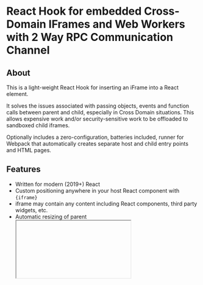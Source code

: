 # React Hook for embedded Cross-Domain IFrames and Web Workers with 2 Way RPC Communication Channel

## About

This is a light-weight React Hook for inserting an iFrame into a React element.  

It solves the issues associated with passing objects, events and function calls between parent and child, especially in Cross Domain situations. This allows expensive work and/or security-sensitive work to be offloaded to sandboxed child iframes.

Optionally includes a zero-configuration, batteries included, runner for Webpack that automatically creates separate host and child entry points and HTML pages.

## Features

- Written for modern (2019+) React
- Custom positioning anywhere in your host React component with `{iframe}`
- iframe may contain any content including React components, third party widgets, etc.
- Automatic resizing of parent <iframe> DOM element height whenever child content changes
- Pass thru required props to iframe, such as `src`
- Secure, two way communication between host and child with `iopa` or `koa` style middleware API
- Works for both same domain and cross domain situations
- Typescript definitions included
- No component classes or separate state manager required, pure React Hooks that can be used in function components

## Requirements

React 16.7 or later

## installation

```bash
$ npm install react-use-iframe
```

```js
import { useFrame } from 'react-use-iframe'
```

```js
import { useChildFrame } from 'react-use-iframe'
```

## Usage (Parent)
```js
/// app.js 
import React from 'react'
import ReactDOM from 'react-dom'
import { useFrame } from 'react-use-iframe'

const App = (props) => {

  const iframe = useFrame({src: './frame.html'}, (channel)=>{

    channel.use((context, next) => {
      console.log('request from iframe', context.request)
      next()
    })

    channel.route('page-title', (context, next) => {
      context.response = document.title
    })

  })

  return (
    <div>Hello World
       {iframe}
    </div>
  )
  
}

ReactDOM.render(<App />, document.getElementById('root'))
```

## Usage (Child React example)
```js
// ./src/frame.[js, tsx] 
import React from 'react'
import ReactDOM from 'react-dom'
import { useChildFrame } from 'react-use-iframe'

console.log("FRAME STARTED");

const framehelper = useChildFrame((channel) => {

  channel.use((context, next) => {
    console.log('request from parent', context.request)
    return next()
  })

  channel.route('getName', (context, next) => {
    context.response = 'myNameisMyPassport'
  })

  document.body.addEventListener('click', (e) => {
    // use ready to make sure the iframe is ready
    // (useChilfFrame channel callback is called before DOM is rendered)
    channel.ready().then(() =>
      channel.fetch('page-title', 'myparameter').then((resp) => {
        console.log('response from outer', resp)
      })
    )
  })
})

const App = () => {

  return (
    <div>
      This is the iFramne
        {framehelper}
    </div>
  );

}

ReactDOM.render(<App />, document.getElementById('root'))
```

## Webpack Build

You need to make sure there are two separate entry points in Webpack (one for the main
javascript, one for the iFrame specific javascript) and two separate HTML files created by the HTML Plugin.

The simplest way to do this is with [`@breun/scripts`](https://github.com/bestyled/berun):

### @berun configuration

```js
// config/berun.config.js
module.exports = {
  use: [
    '@berun/preset-react',
    '@berun/runner-eslint',
    require('react-use-iframe/berun')
  ]
}
```

`package.json`
```json
{
    "scripts": {
      "start": "berun-scripts start",
      "build": "berun-scripts build",
      "format": "berun-scripts lint",
      "test": "berun-scripts test --env=jsdom",
      "eject": "berun-scripts eject"
    },
    "dependencies": {
       "react": "next",
       "react-dom": "next",
       "react-use-iframe": "0.1.0"
    },
      "devDependencies": {
      "@berun/scripts": "...",
      "@berun/preset-react": "...",
      "@berun/runner-eslint": "..."
    },
    "resolutions": {
      "babel-core": "^7.0.0-bridge.0"
    }
  }
  ```

## Prior Art

- `maslianok/react-resize-detector` - Used in the iFrame component to communicate resize events to the parent
- `@evecalm/message-hub` - Used for the two way RPC between parent and child
- `@bestyled/berun` - Used to provide a zero configuration, batteries included, Webpack build, similar to `create-react-app`
- `react-use` - Used as inspiration for the React Hooks introduced in React 16.7;  not used as a dependency
- `useState`, `useRef`, and `useEffects` introduced in React 16.7

## License

Apache 2.0